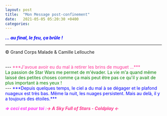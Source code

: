 ```yaml
---
layout: post
title:  "Mon Message post-confinement"
date:   2021-05-05 05:20:30 +0400
categories: 
---
```



<span style="color: blue">***... au final, le feu, ça brûle !***</span>
<br/>


---
&copy;  Grand Corps Malade & Camille Lellouche

<br>
---
<span style="color: #ff3396">***J'avoue avoir eu du mal à retirer les brins de muguet ...***</span>


<br>
<span style="color: green">La passion de Star Wars me permet de m'évader. La vie m'a quand même laissé des petites choses comme ça mais peut être pas ce qu'il y avait de plus important à mes yeux !</span>
<br>
---
<span style="color: blue">***Depuis quelques temps, le ciel a du mal à se dégager et le plafond nuageux est très bas. Même la nuit, les nuages persistent. Mais au delà, il y a toujours des étoiles.***</span>

<span style="color: #ff33f9">***=> ceci est pour toi :***</span><span style="color: #ff338d">***-> A Sky Full of Stars - Coldplay <-***</span>
  
